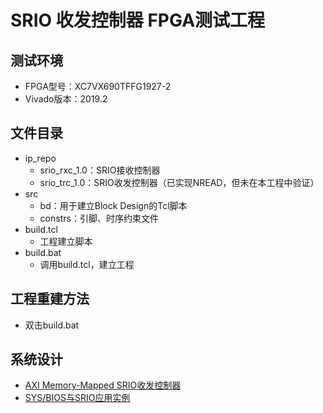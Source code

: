 # SRIO 收发控制器 FPGA测试工程

## 测试环境

- FPGA型号：XC7VX690TFFG1927-2
- Vivado版本：2019.2

## 文件目录

- ip_repo
  - srio_rxc_1.0：SRIO接收控制器
  - srio_trc_1.0：SRIO收发控制器（已实现NREAD，但未在本工程中验证）
- src
  - bd：用于建立Block Design的Tcl脚本
  - constrs：引脚、时序约束文件
- build.tcl
  - 工程建立脚本
- build.bat
  - 调用build.tcl，建立工程

## 工程重建方法

- 双击build.bat

## 系统设计

- [AXI Memory-Mapped SRIO收发控制器](https://blog.csdn.net/qq_35787848/article/details/122036299)
- [SYS/BIOS与SRIO应用实例](https://blog.csdn.net/qq_35787848/article/details/125274477)
